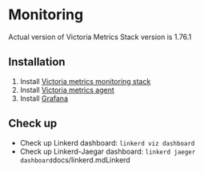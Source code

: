 # Monitoring

Actual version of Victoria Metrics Stack version is 1.76.1 

## Installation

1. Install [Victoria metrics monitoring stack](https://docs.victoriametrics.com/guides/k8s-monitoring-via-vm-cluster.html)
2. Install [Victoria metrics agent](https://docs.victoriametrics.com/guides/k8s-monitoring-via-vm-cluster.html#3-install-vmagent-from-the-helm-chart)
3. Install [Grafana](https://docs.victoriametrics.com/guides/k8s-monitoring-via-vm-cluster.html#4-install-and-connect-grafana-to-victoriametrics-with-helm)

## Check up

* Check up Linkerd dashboard: `linkerd viz dashboard `  
* Check up Linkerd-Jaegar dashboard: `linkerd jaeger dashboard`docs/linkerd.mdLinkerd